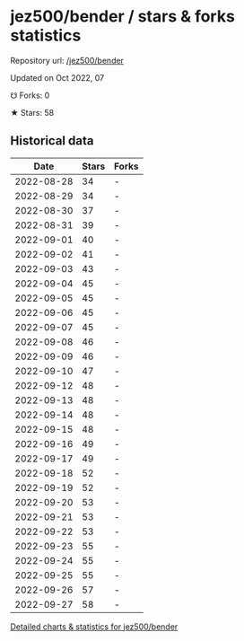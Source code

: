 # jez500/bender / stars & forks statistics

Repository url: [/jez500/bender](https://github.com/jez500/bender)

Updated on Oct 2022, 07

☋ Forks: 0

★ Stars: 58

## Historical data
| Date | Stars | Forks |
|------|-------|-------|
| 2022-08-28 | 34 | - | 
| 2022-08-29 | 34 | - | 
| 2022-08-30 | 37 | - | 
| 2022-08-31 | 39 | - | 
| 2022-09-01 | 40 | - | 
| 2022-09-02 | 41 | - | 
| 2022-09-03 | 43 | - | 
| 2022-09-04 | 45 | - | 
| 2022-09-05 | 45 | - | 
| 2022-09-06 | 45 | - | 
| 2022-09-07 | 45 | - | 
| 2022-09-08 | 46 | - | 
| 2022-09-09 | 46 | - | 
| 2022-09-10 | 47 | - | 
| 2022-09-12 | 48 | - | 
| 2022-09-13 | 48 | - | 
| 2022-09-14 | 48 | - | 
| 2022-09-15 | 48 | - | 
| 2022-09-16 | 49 | - | 
| 2022-09-17 | 49 | - | 
| 2022-09-18 | 52 | - | 
| 2022-09-19 | 52 | - | 
| 2022-09-20 | 53 | - | 
| 2022-09-21 | 53 | - | 
| 2022-09-22 | 53 | - | 
| 2022-09-23 | 55 | - | 
| 2022-09-24 | 55 | - | 
| 2022-09-25 | 55 | - | 
| 2022-09-26 | 57 | - | 
| 2022-09-27 | 58 | - | 


[Detailed charts & statistics for jez500/bender](https://reviewgithub.com/rep/jez500/bender)

